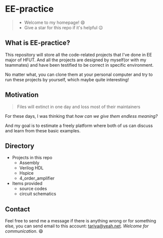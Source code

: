 # EE-practice

> - Welcome to my homepage! :smile:
> - Give a star for this repo if it's helpful :wink:

## What is EE-practice?

This repository will store all the code-related projects that I've done in EE major of HFUT.
And all the projects are designed by myself(or with my teammates) and have been testified to be correct in specific environment.

No matter what, you can clone them at your personal computer and try to run these projects by yourself, which maybe quite interesting!

## Motivation

> Files will extinct in one day and loss most of their maintainers

For these days, I was thinking that *how can we give them endless meaning?*

And my goal is to estimate a freely platform where both of us can discuss and learn from these basic examples.

## Directory

- Projects in this repo
  - Assembly
  - Verilog HDL
  - Hspice
  - 4_order_amplifier
- Items provided
  - source codes
  - circuit schematics

## Contact

Feel free to send me a message if there is anything wrong or for something else, you can send email to this account: <tariya@yeah.net>. *Welcome for communication*. :smile:
